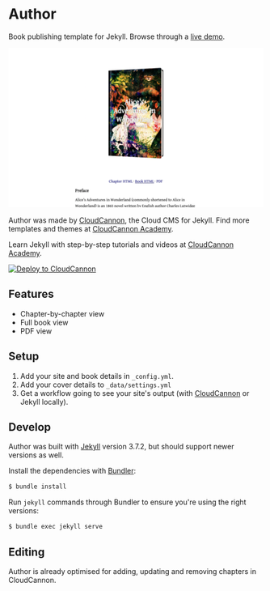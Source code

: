 # Author

Book publishing template for Jekyll. Browse through a [live demo](https://petite-spider.cloudvent.net/).

![Author template screenshot](images/_screenshot.png)

Author was made by [CloudCannon](https://cloudcannon.com/), the Cloud CMS for Jekyll.
Find more templates and themes at [CloudCannon Academy](https://learn.cloudcannon.com/jekyll-templates/).

Learn Jekyll with step-by-step tutorials and videos at [CloudCannon Academy](https://learn.cloudcannon.com/).

[![Deploy to CloudCannon](https://buttons.cloudcannon.com/deploy.svg)](https://app.cloudcannon.com/register#sites/connect/github/CloudCannon/author-jekyll-template)

## Features

* Chapter-by-chapter view
* Full book view
* PDF view

## Setup

1. Add your site and book details in `_config.yml`.
2. Add your cover details to `_data/settings.yml`
3. Get a workflow going to see your site's output (with [CloudCannon](https://app.cloudcannon.com/) or Jekyll locally).

## Develop

Author was built with [Jekyll](https://jekyllrb.com/) version 3.7.2, but should support newer versions as well.

Install the dependencies with [Bundler](https://bundler.io/):

~~~bash
$ bundle install
~~~

Run `jekyll` commands through Bundler to ensure you're using the right versions:

~~~bash
$ bundle exec jekyll serve
~~~

## Editing

Author is already optimised for adding, updating and removing chapters in CloudCannon.
